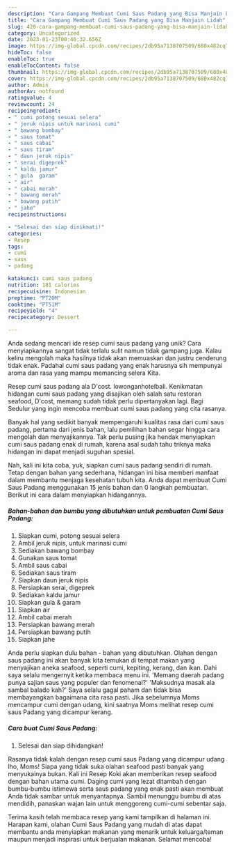 ```yaml
---
description: "Cara Gampang Membuat Cumi Saus Padang yang Bisa Manjain Lidah"
title: "Cara Gampang Membuat Cumi Saus Padang yang Bisa Manjain Lidah"
slug: 420-cara-gampang-membuat-cumi-saus-padang-yang-bisa-manjain-lidah
category: Uncategorized
date: 2023-01-23T00:46:32.656Z
image: https://img-global.cpcdn.com/recipes/2db95a7138707509/680x482cq70/cumi-saus-padang-foto-resep-utama.jpg
hideToc: false
enableToc: true
enableTocContent: false
thumbnail: https://img-global.cpcdn.com/recipes/2db95a7138707509/680x482cq70/cumi-saus-padang-foto-resep-utama.jpg
cover: https://img-global.cpcdn.com/recipes/2db95a7138707509/680x482cq70/cumi-saus-padang-foto-resep-utama.jpg
author: Admin
authorAv: notfound
ratingvalue: 4
reviewcount: 24
recipeingredient:
- " cumi potong sesuai selera"
- " jeruk nipis untuk marinasi cumi"
- " bawang bombay"
- " saus tomat"
- " saus cabai"
- " saus tiram"
- " daun jeruk nipis"
- " serai digeprek"
- " kaldu jamur"
- " gula  garam"
- " air"
- " cabai merah"
- " bawang merah"
- " bawang putih"
- " jahe"
recipeinstructions:

- "Selesai dan siap dinikmati!"
categories:
- Resep
tags:
- cumi
- saus
- padang

katakunci: cumi saus padang 
nutrition: 181 calories
recipecuisine: Indonesian
preptime: "PT20M"
cooktime: "PT51M"
recipeyield: "4"
recipecategory: Dessert

---
```





Anda sedang mencari ide resep cumi saus padang yang unik? Cara menyiapkannya sangat tidak terlalu sulit namun tidak gampang juga. Kalau keliru mengolah maka hasilnya tidak akan memuaskan dan justru cenderung tidak enak. Padahal cumi saus padang yang enak harusnya sih mempunyai aroma dan rasa yang mampu memancing selera Kita.





Resep cumi saus padang ala D&#39;cost. lowonganhotelbali. Kenikmatan hidangan cumi saus padang yang disajikan oleh salah satu restoran seafood, D&#39;cost, memang sudah tidak perlu dipertanyakan lagi. Bagi Sedulur yang ingin mencoba membuat cumi saus padang yang cita rasanya.

Banyak hal yang sedikit banyak mempengaruhi kualitas rasa dari cumi saus padang, pertama dari jenis bahan, lalu pemilihan bahan segar hingga cara mengolah dan menyajikannya. Tak perlu pusing jika hendak menyiapkan cumi saus padang enak di rumah, karena asal sudah tahu triknya maka hidangan ini dapat menjadi suguhan spesial.






Nah, kali ini kita coba, yuk, siapkan cumi saus padang sendiri di rumah. Tetap dengan bahan yang sederhana, hidangan ini bisa memberi manfaat dalam membantu menjaga kesehatan tubuh kita. Anda dapat membuat Cumi Saus Padang menggunakan 15 jenis bahan dan 0 langkah pembuatan. Berikut ini cara dalam menyiapkan hidangannya.

<!--inarticleads1-->

##### Bahan-bahan dan bumbu yang dibutuhkan untuk pembuatan Cumi Saus Padang:

1. Siapkan  cumi, potong sesuai selera
1. Ambil  jeruk nipis, untuk marinasi cumi
1. Sediakan  bawang bombay
1. Gunakan  saus tomat
1. Ambil  saus cabai
1. Sediakan  saus tiram
1. Siapkan  daun jeruk nipis
1. Persiapkan  serai, digeprek
1. Sediakan  kaldu jamur
1. Siapkan  gula &amp; garam
1. Siapkan  air
1. Ambil  cabai merah
1. Persiapkan  bawang merah
1. Persiapkan  bawang putih
1. Siapkan  jahe


Anda perlu siapkan dulu bahan - bahan yang dibutuhkan. Olahan dengan saus padang ini akan banyak kita temukan di tempat makan yang menyajikan aneka seafood, seperti cumi, kepiting, kerang, dan ikan. Dahi saya selalu mengernyit ketika membaca menu ini. &#39;Memang daerah padang punya sajian saus yang populer dan fenomenal?&#39; &#39;Maksudnya masak ala sambal balado kah?&#39; Saya selalu gagal paham dan tidak bisa membayangkan bagaimana cita rasa pasti. Jika sebelumnya Moms mencampur cumi dengan udang, kini saatnya Moms melihat resep cumi saus Padang yang dicampur kerang. 

<!--inarticleads2-->

##### Cara buat Cumi Saus Padang:


1. Selesai dan siap dihidangkan!

Rasanya tidak kalah dengan resep cumi saus Padang yang dicampur udang lho, Moms! Siapa yang tidak suka olahan seafood pasti banyak yang menyukainya bukan. Kali ini Resep Koki akan memberikan resep seafood dengan bahan utama cumi. Daging cumi yang lezat ditambah dengan bumbu-bumbu istimewa serta saus padang yang enak pasti akan membuat Anda tidak sambar untuk menyantapnya. Sambil menunggu bumbu di atas mendidih, panaskan wajan lain untuk menggoreng cumi-cumi sebentar saja. 

Terima kasih telah membaca resep yang kami tampilkan di halaman ini. Harapan kami, olahan Cumi Saus Padang yang mudah di atas dapat membantu anda menyiapkan makanan yang menarik untuk keluarga/teman maupun menjadi inspirasi untuk berjualan makanan. Selamat mencoba!
